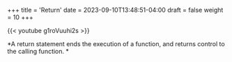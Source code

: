 +++
title = 'Return'
date = 2023-09-10T13:48:51-04:00
draft = false
weight = 10
+++

{{< youtube g1roVuuhi2s >}}

*A return statement ends the execution of a function, and returns control to the calling function. *